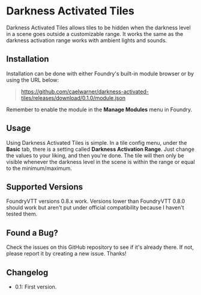 # Darkness Activated Tiles

Darkness Activated Tiles allows tiles to be hidden when the darkness level in a scene goes outside a customizable range. It works the same as the darkness activation range works with ambient lights and sounds.

## Installation

Installation can be done with either Foundry's built-in module browser or by using the URL below:

> https://github.com/caelwarner/darkness-activated-tiles/releases/download/0.1.0/module.json

Remember to enable the module in the **Manage Modules** menu in Foundry.

## Usage

Using Darkness Activated Tiles is simple. In a tile config menu, under the **Basic** tab, there is a setting called **Darkness Activation Range**. Just change the values to your liking, and then you're done. The tile will then only be visible whenever the darkness level in the scene is within the range or equal to the minimum/maximum.

## Supported Versions

FoundryVTT versions 0.8.x work. Versions lower than FoundryVTT 0.8.0 should work but aren't put under official compatibility because I haven't tested them.

## Found a Bug?

Check the issues on this GitHub repository to see if it's already there. If not, please report it by creating a new issue. Thanks!

## Changelog

- 0.1: First version.
